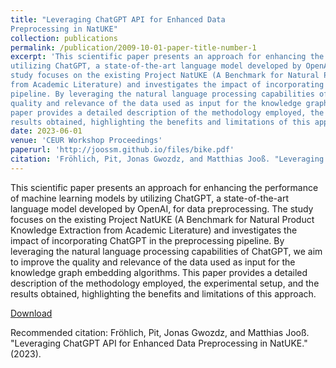 ```yaml
---
title: "Leveraging ChatGPT API for Enhanced Data
Preprocessing in NatUKE"
collection: publications
permalink: /publication/2009-10-01-paper-title-number-1
excerpt: 'This scientific paper presents an approach for enhancing the performance of machine learning models by
utilizing ChatGPT, a state-of-the-art language model developed by OpenAI, for data preprocessing. The
study focuses on the existing Project NatUKE (A Benchmark for Natural Product Knowledge Extraction
from Academic Literature) and investigates the impact of incorporating ChatGPT in the preprocessing
pipeline. By leveraging the natural language processing capabilities of ChatGPT, we aim to improve the
quality and relevance of the data used as input for the knowledge graph embedding algorithms. This
paper provides a detailed description of the methodology employed, the experimental setup, and the
results obtained, highlighting the benefits and limitations of this approach.'
date: 2023-06-01
venue: 'CEUR Workshop Proceedings'
paperurl: 'http://joossm.github.io/files/bike.pdf'
citation: 'Fröhlich, Pit, Jonas Gwozdz, and Matthias Jooß. "Leveraging ChatGPT API for Enhanced Data Preprocessing in NatUKE." (2023).'
---
```

This scientific paper presents an approach for enhancing the performance of machine learning models by
utilizing ChatGPT, a state-of-the-art language model developed by OpenAI, for data preprocessing. The
study focuses on the existing Project NatUKE (A Benchmark for Natural Product Knowledge Extraction
from Academic Literature) and investigates the impact of incorporating ChatGPT in the preprocessing
pipeline. By leveraging the natural language processing capabilities of ChatGPT, we aim to improve the
quality and relevance of the data used as input for the knowledge graph embedding algorithms. This
paper provides a detailed description of the methodology employed, the experimental setup, and the
results obtained, highlighting the benefits and limitations of this approach.

[Download](http://joossm.github.io/files/BiKE.pdf)

Recommended citation: Fröhlich, Pit, Jonas Gwozdz, and Matthias Jooß. "Leveraging ChatGPT API for Enhanced Data Preprocessing in NatUKE." (2023).